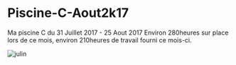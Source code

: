 # Piscine-C-Aout2k17

Ma piscine C du 31 Juillet 2017 - 25 Aout 2017
Environ 280heures sur place lors de ce mois, environ 210heures de travail fourni ce mois-ci.

![julin](https://user-images.githubusercontent.com/26452260/29680290-68a85104-8904-11e7-88fc-82ad7a170a56.jpg)
